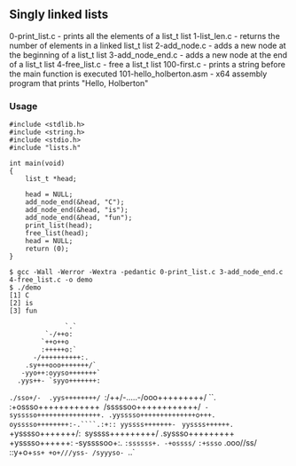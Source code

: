 ## Singly linked lists
0-print_list.c		-	prints all the elements of a list_t list
1-list_len.c		-	returns the number of elements in a linked list_t list
2-add_node.c		-	adds a new node at the beginning of a list_t list
3-add_node_end.c	-  	adds a new node at the end of a list_t list
4-free_list.c		-	free a list_t list
100-first.c		-	prints a string before the main function is executed
101-hello_holberton.asm	-	x64 assembly program that prints "Hello, Holberton"

### Usage


```
#include <stdlib.h>
#include <string.h>
#include <stdio.h>
#include "lists.h"

int main(void)
{
	list_t *head;

	head = NULL;
	add_node_end(&head, "C");
	add_node_end(&head, "is");
	add_node_end(&head, "fun");
	print_list(head);
	free_list(head);
	head = NULL;
	return (0);
}

$ gcc -Wall -Werror -Wextra -pedantic 0-print_list.c 3-add_node_end.c 4-free_list.c -o demo
$ ./demo
[1] C
[2] is
[3] fun
```


                  `.`
             `-/++o:
            `++o++o
            :+++++o:`
          -/++++++++++:.
        .sy+++ooo+++++++/`
       -yyo++:oyyso+++++++`
      .yys++- `syyo+++++++:
   `./sso+/-  .yys++++++++/
`:/++/-.....-/ooo+++++++++/
 ``.` `:+ossso++++++++++++`
    `/sssssoo++++++++++++/`
   -sysssso++++++++++++++++.
  .yysssso++++++++++++++o+++.
  oysssso++++++++:-.````.:+::
  yyssss+++++++-`           `
  yyssss++++++.`
  +ysssso+++++++/:`
  `syssss+++++++++/
   .syssso+++++++++`
    `+ysssso++++++:
      -syssssoo+:.
       `:ssssss+.
          -+ossss/`
            `:+ssso`
           .ooo//ss/
          ::y+o+`ss+
          +o+///yss-
           /syyyso-
             `..`
